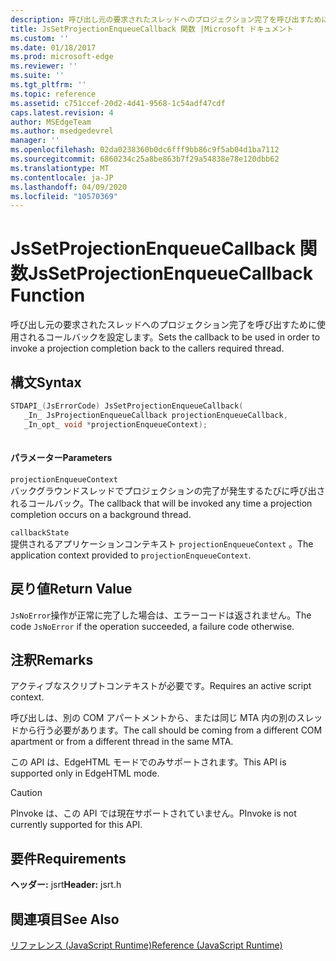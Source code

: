 ```yaml
---
description: 呼び出し元の要求されたスレッドへのプロジェクション完了を呼び出すために使用されるコールバックを設定します。
title: JsSetProjectionEnqueueCallback 関数 |Microsoft ドキュメント
ms.custom: ''
ms.date: 01/18/2017
ms.prod: microsoft-edge
ms.reviewer: ''
ms.suite: ''
ms.tgt_pltfrm: ''
ms.topic: reference
ms.assetid: c751ccef-20d2-4d41-9568-1c54adf47cdf
caps.latest.revision: 4
author: MSEdgeTeam
ms.author: msedgedevrel
manager: ''
ms.openlocfilehash: 02da0238360b0dc6fff9bb86c9f5ab04d1ba7112
ms.sourcegitcommit: 6860234c25a8be863b7f29a54838e78e120dbb62
ms.translationtype: MT
ms.contentlocale: ja-JP
ms.lasthandoff: 04/09/2020
ms.locfileid: "10570369"
---
```

# <span data-ttu-id="700ef-103">JsSetProjectionEnqueueCallback 関数</span><span class="sxs-lookup"><span data-stu-id="700ef-103">JsSetProjectionEnqueueCallback Function</span></span>
<span data-ttu-id="700ef-104">呼び出し元の要求されたスレッドへのプロジェクション完了を呼び出すために使用されるコールバックを設定します。</span><span class="sxs-lookup"><span data-stu-id="700ef-104">Sets the callback to be used in order to invoke a projection completion back to the callers required thread.</span></span>  
  
## <span data-ttu-id="700ef-105">構文</span><span class="sxs-lookup"><span data-stu-id="700ef-105">Syntax</span></span>  
  
```cpp  
STDAPI_(JsErrorCode) JsSetProjectionEnqueueCallback(  
   _In_ JsProjectionEnqueueCallback projectionEnqueueCallback,  
   _In_opt_ void *projectionEnqueueContext);  
  
```  
  
#### <span data-ttu-id="700ef-106">パラメーター</span><span class="sxs-lookup"><span data-stu-id="700ef-106">Parameters</span></span>  
 `projectionEnqueueContext`  
 <span data-ttu-id="700ef-107">バックグラウンドスレッドでプロジェクションの完了が発生するたびに呼び出されるコールバック。</span><span class="sxs-lookup"><span data-stu-id="700ef-107">The callback that will be invoked any time a projection completion occurs on a background thread.</span></span>  
  
 `callbackState`  
 <span data-ttu-id="700ef-108">提供されるアプリケーションコンテキスト `projectionEnqueueContext` 。</span><span class="sxs-lookup"><span data-stu-id="700ef-108">The application context provided to `projectionEnqueueContext`.</span></span>  
  
## <span data-ttu-id="700ef-109">戻り値</span><span class="sxs-lookup"><span data-stu-id="700ef-109">Return Value</span></span>  
 <span data-ttu-id="700ef-110">`JsNoError`操作が正常に完了した場合は、エラーコードは返されません。</span><span class="sxs-lookup"><span data-stu-id="700ef-110">The code `JsNoError` if the operation succeeded, a failure code otherwise.</span></span>  
  
## <span data-ttu-id="700ef-111">注釈</span><span class="sxs-lookup"><span data-stu-id="700ef-111">Remarks</span></span>  
 <span data-ttu-id="700ef-112">アクティブなスクリプトコンテキストが必要です。</span><span class="sxs-lookup"><span data-stu-id="700ef-112">Requires an active script context.</span></span>  
  
 <span data-ttu-id="700ef-113">呼び出しは、別の COM アパートメントから、または同じ MTA 内の別のスレッドから行う必要があります。</span><span class="sxs-lookup"><span data-stu-id="700ef-113">The call should be coming from a different COM apartment or from a different thread in the same MTA.</span></span>  
  
 <span data-ttu-id="700ef-114">この API は、EdgeHTML モードでのみサポートされます。</span><span class="sxs-lookup"><span data-stu-id="700ef-114">This API is supported only in EdgeHTML mode.</span></span>  
  
> [!CAUTION]
>  <span data-ttu-id="700ef-115">PInvoke は、この API では現在サポートされていません。</span><span class="sxs-lookup"><span data-stu-id="700ef-115">PInvoke is not currently supported for this API.</span></span>  
  
## <span data-ttu-id="700ef-116">要件</span><span class="sxs-lookup"><span data-stu-id="700ef-116">Requirements</span></span>  
 <span data-ttu-id="700ef-117">**ヘッダー:** jsrt</span><span class="sxs-lookup"><span data-stu-id="700ef-117">**Header:** jsrt.h</span></span>  
  
## <span data-ttu-id="700ef-118">関連項目</span><span class="sxs-lookup"><span data-stu-id="700ef-118">See Also</span></span>  
 [<span data-ttu-id="700ef-119">リファレンス (JavaScript Runtime)</span><span class="sxs-lookup"><span data-stu-id="700ef-119">Reference (JavaScript Runtime)</span></span>](../chakra-hosting/reference-javascript-runtime.md)